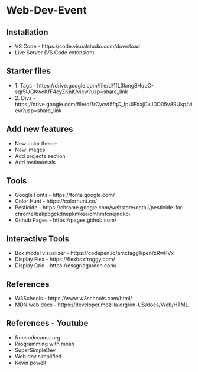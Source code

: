# Web-Dev-Event

## Installation

<UL>
<LI>VS Code - https://code.visualstudio.com/download</LI>
<LI>Live Server (VS Code extension) </LI>
</UL>

## Starter files

<UL>
<LI>1. Tags - https://drive.google.com/file/d/1fL3kmg8HqoC-sqr5lJGKwoKfF4cyZKnK/view?usp=share_link</LI>
<LI>2. Divs - https://drive.google.com/file/d/1rCycvt5fqC_fpUlFdxjCkJDD05v89Ukp/view?usp=share_link</LI>
</UL>

## Add new features

<UL>
<LI>New color theme</LI>
<LI>New images</LI>
<LI>Add projects section</LI>
<LI>Add testimonials</LI>

</UL>

## Tools

<UL>
<LI>Google Fonts - https://fonts.google.com/</LI>
<LI>Color Hunt - https://colorhunt.co/</LI>
<LI>Pesticide - https://chrome.google.com/webstore/detail/pesticide-for-chrome/bakpbgckdnepkmkeaiomhmfcnejndkbi</LI>
<LI>Github Pages - https://pages.github.com/</LI>
</UL>


## Interactive Tools

<UL>
<LI>Box model visualizer - https://codepen.io/amctagg1/pen/zRwPVx</LI>
<LI>Display Flex - https://flexboxfroggy.com/</LI>
<LI>Display Grid - https://cssgridgarden.com/</LI>
</UL>


## References

<UL>
<LI>W3Schools - https://www.w3schools.com/html/</LI>
<LI>MDN web docs - https://developer.mozilla.org/en-US/docs/Web/HTML</LI>
</UL>

## References - Youtube

<UL>
<LI>freecodecamp.org</LI>
<LI>Programming with mosh</LI>
<LI>SuperSimpleDev</LI>
<LI>Web dev simplified</LI>
<LI>Kevin powell</LI>
</UL>


